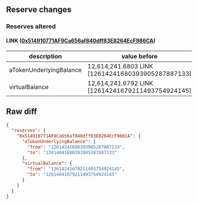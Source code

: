 ## Reserve changes

### Reserves altered

#### LINK ([0x514910771AF9Ca656af840dff83E8264EcF986CA](https://etherscan.io/address/0x514910771AF9Ca656af840dff83E8264EcF986CA))

| description | value before | value after |
| --- | --- | --- |
| aTokenUnderlyingBalance | 12,614,241.6803 LINK [12614241680393905287887133] | 12,614,041.6803 LINK [12614041680393905287887133] |
| virtualBalance | 12,614,241.6792 LINK [12614241679211493754924145] | 12,614,041.6792 LINK [12614041679211493754924145] |


## Raw diff

```json
{
  "reserves": {
    "0x514910771AF9Ca656af840dff83E8264EcF986CA": {
      "aTokenUnderlyingBalance": {
        "from": "12614241680393905287887133",
        "to": "12614041680393905287887133"
      },
      "virtualBalance": {
        "from": "12614241679211493754924145",
        "to": "12614041679211493754924145"
      }
    }
  }
}
```